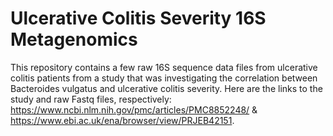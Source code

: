 # Ulcerative Colitis Severity 16S Metagenomics
This repository contains a few raw 16S sequence data files from ulcerative colitis patients from a study that was investigating the correlation between Bacteroides vulgatus and ulcerative colitis severity.
Here are the links to the study and raw Fastq files, respectively: https://www.ncbi.nlm.nih.gov/pmc/articles/PMC8852248/ & https://www.ebi.ac.uk/ena/browser/view/PRJEB42151. 
